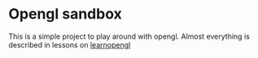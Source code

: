 # Opengl sandbox
This is a simple project to play around with opengl. Almost everything is described in lessons on [learnopengl](https://learnopengl.com/)
